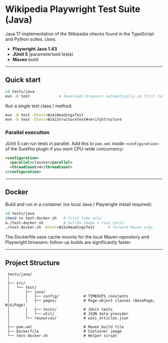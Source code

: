 # Wikipedia Playwright Test Suite (Java)

Java 17 implementation of the Wikipedia checks found in the TypeScript and Python suites. Uses:

* **Playwright Java 1.43**
* **JUnit 5** (parameterised tests)
* **Maven** build

---
## Quick start

```bash
cd tests/java
mvn -B test             # downloads browsers automatically on first run
```

Run a single test class / method:

```bash
mvn -B test -Dtest=WikiHeadingsTest
mvn -B test -Dtest=WikiStructureTest#verifyStructure
```

### Parallel execution

JUnit 5 can run tests in parallel. Add this to `pom.xml` inside `<configuration>` of the Surefire plugin if you want CPU-wide concurrency:

```xml
<configuration>
  <parallel>classes</parallel>
  <threadCount>4</threadCount>
</configuration>
```

---
## Docker

Build and run in a container (no local Java / Playwright install required):

```bash
cd tests/java
chmod +x test-docker.sh   # first time only
a./test-docker.sh         # builds image + runs tests
./test-docker.sh -Dtest=WikiHeadingsTest      # forward Maven args
```

The Dockerfile uses cache mounts for the local Maven repository and Playwright browsers: follow-up builds are significantly faster.

---
## Project Structure

```
 tests/java/
 │
 ├── src/
 │   └── test/
 │       ├── java/
 │       │   ├── config/           # TIMEOUTS constants
 │       │   ├── pages/            # Page-object classes (BasePage, WikiPage)
 │       │   ├── tests/            # JUnit tests
 │       │   └── util/             # JSON data provider
 │       └── resources/            # wiki_articles.json
 │
 ├── pom.xml                       # Maven build file
 ├── Dockerfile                    # Container image
 └── test-docker.sh                # Helper script
``` 